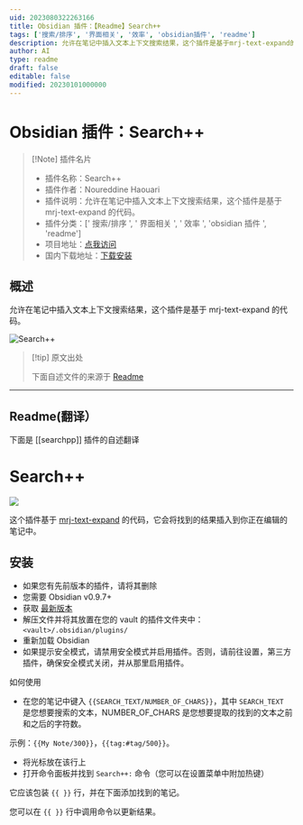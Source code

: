```yaml
---
uid: 2023080322263166
title: Obsidian 插件：【Readme】Search++
tags: ['搜索/排序', '界面相关', '效率', 'obsidian插件', 'readme']
description: 允许在笔记中插入文本上下文搜索结果，这个插件是基于mrj-text-expand的代码。
author: AI
type: readme
draft: false
editable: false
modified: 20230101000000
---
```


# Obsidian 插件：Search++

> [!Note] 插件名片
> - 插件名称：Search++
> - 插件作者：Noureddine Haouari
> - 插件说明：允许在笔记中插入文本上下文搜索结果，这个插件是基于 mrj-text-expand 的代码。
> - 插件分类：[' 搜索/排序 ', ' 界面相关 ', ' 效率 ', 'obsidian 插件 ', 'readme']
> - 项目地址：[点我访问](https://github.com/nhaouari/searchpp)
> - 国内下载地址：[下载安装](https://pkmer.cn/products/plugin/pluginMarket/?searchpp)

## 概述

允许在笔记中插入文本上下文搜索结果，这个插件是基于 mrj-text-expand 的代码。

![Search++](https://cdn.pkmer.cn/covers/searchpp.png!pkmer)

> [!tip] 原文出处
>
>下面自述文件的来源于 [Readme](https://ghproxy.net/https://raw.githubusercontent.com/nhaouari/searchpp/master/README.md)
>

---

## Readme(翻译）

下面是 [[searchpp]] 插件的自述翻译

# Search++

![](./screenshots/2.gif)

这个插件基于 [mrj-text-expand](https://github.com/nhaouari/obsidian-text-expand) 的代码，它会将找到的结果插入到你正在编辑的笔记中。

## 安装

- 如果您有先前版本的插件，请将其删除
- 您需要 Obsidian v0.9.7+
- 获取 [最新版本]()
- 解压文件并将其放置在您的 vault 的插件文件夹中：`<vault>/.obsidian/plugins/`
- 重新加载 Obsidian
- 如果提示安全模式，请禁用安全模式并启用插件。否则，请前往设置，第三方插件，确保安全模式关闭，并从那里启用插件。

如何使用

- 在您的笔记中键入 `{{SEARCH_TEXT/NUMBER_OF_CHARS}}`，其中 `SEARCH_TEXT` 是您想要搜索的文本，NUMBER_OF_CHARS 是您想要提取的找到的文本之前和之后的字符数。

示例：`{{My Note/300}}`，`{{tag:#tag/500}}`。

- 将光标放在该行上
- 打开命令面板并找到 `Search++:` 命令（您可以在设置菜单中附加热键）

它应该包装 `{{ }}` 行，并在下面添加找到的笔记。

您可以在 `{{ }}` 行中调用命令以更新结果。
